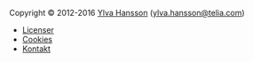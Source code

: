Copyright &copy; 2012-2016 [Ylva Hansson](https://www.linkedin.com/in/ylva-hansson/) (ylva.hansson@telia.com)

* [Licenser](license)
* [Cookies](cookies)
* [Kontakt](contact)
